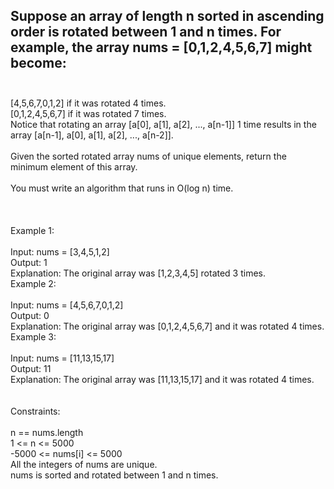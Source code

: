 ## Suppose an array of length n sorted in ascending order is rotated between 1 and n times. For example, the array nums = [0,1,2,4,5,6,7] might become: <br> <br> 
[4,5,6,7,0,1,2] if it was rotated 4 times. <br> 
[0,1,2,4,5,6,7] if it was rotated 7 times. <br> 
Notice that rotating an array [a[0], a[1], a[2], ..., a[n-1]] 1 time results in the array [a[n-1], a[0], a[1], a[2], ..., a[n-2]]. <br> <br> 
Given the sorted rotated array nums of unique elements, return the minimum element of this array. <br> <br> 
You must write an algorithm that runs in O(log n) time. <br> <br> <br> <br> 
Example 1: <br> <br> 
Input: nums = [3,4,5,1,2] <br> 
Output: 1 <br> 
Explanation: The original array was [1,2,3,4,5] rotated 3 times. <br> 
Example 2: <br> <br> 
Input: nums = [4,5,6,7,0,1,2] <br> 
Output: 0 <br> 
Explanation: The original array was [0,1,2,4,5,6,7] and it was rotated 4 times. <br> 
Example 3: <br> <br> 
Input: nums = [11,13,15,17] <br> 
Output: 11 <br> 
Explanation: The original array was [11,13,15,17] and it was rotated 4 times. <br> <br> <br> 
Constraints: <br> <br> 
n == nums.length <br> 
1 <= n <= 5000 <br> 
-5000 <= nums[i] <= 5000 <br> 
All the integers of nums are unique. <br> 
nums is sorted and rotated between 1 and n times. <br> 
